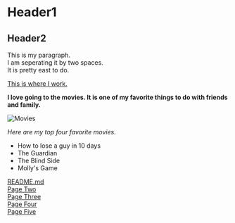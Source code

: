 # Header1
## Header2

This is my paragraph.  
I am seperating it by two spaces.  
It is pretty east to do.  

[This is where I work.](https://www.actualtechmedia.com/)

**I love going to the movies. It is one of my favorite things to do with friends and family.**

![Movies](https://cdn.pixabay.com/photo/2017/11/24/10/43/admission-2974645_1280.jpg)

_Here are my top four favorite movies._

* How to lose a guy in 10 days
* The Guardian
* The Blind Side
* Molly's Game

[README.md](https://github.com/rhedgpath/FinalProject/blob/master/README.md)  
[Page Two](https://github.com/rhedgpath/FinalProject/blob/master/Page2.md)   
[Page Three](https://github.com/rhedgpath/FinalProject/blob/master/Page3.md)   
[Page Four](https://github.com/rhedgpath/FinalProject/blob/master/Page4.md)   
[Page Five](https://github.com/rhedgpath/FinalProject/blob/master/Page5.md)  

<pre><code>
	<html>
	<html>
	<head>
	<meta charset="UTF-8">
	<title>Fizz Buzz</title>    
	
	<script>
	
	function fizzbuzz() {
	var display = document.getElementById('display');
	var displayHTML = "";
	for (i = 0; i < 100; i++) {    
			displayHTML+="< p > " + i + "< /p >";     
	   }   
	display.innerHTML = displayHTML;
	   }

	</script>

</head>

<body onload="fizzbuzz()">
<div id="display">

</div>
</body>
</code></pre>
